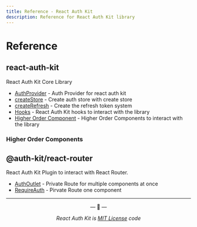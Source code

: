 ```yaml
---
title: Reference - React Auth Kit
description: Reference for React Auth Kit library
---
```


# Reference

<div data-ea-publisher="authkitarkadipme" data-ea-type="text" data-ea-keywords="web|react|javascript|python|database|node|mongo" id="ref_index"></div>

## react-auth-kit

React Auth Kit Core Library

- [AuthProvider](./react-auth-kit/authprovider.md) - Auth Provider for react auth kit
- [createStore](./react-auth-kit/createStore.md) - Create auth store with create store
- [createRefresh](./react-auth-kit/createRefresh.md) - Create the refresh token system
- [Hooks](./react-auth-kit/hooks/index.md) - React Auth Kit hooks to interact with the library
- [Higher Order Component](./react-auth-kit/hoc/index.md) - Higher Order Components to interact with the library

### Higher Order Components

## @auth-kit/react-router

React Auth Kit Plugin to interact with React Router.

- [AuthOutlet](./react-router/authoutlet.md) - Private Route for multiple components at once
- [RequireAuth](./react-router/requireauth.md) - Pirvate Route one component

---

<p align="center">&mdash; 🔑  &mdash;</p>
<p align="center"><i>React Auth Kit is <a href="https://github.com/react-auth-kit/react-auth-kit/blob/master/LICENSE">MIT License</a> code</i></p>
